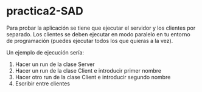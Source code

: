 # practica2-SAD

Para probar la aplicación se tiene que ejecutar el servidor
y los clientes por separado. Los clientes se deben ejecutar en
modo paralelo en tu entorno de programación (puedes ejecutar
todos los que quieras a la vez).

Un ejemplo de ejecución sería:

1) Hacer un run de la clase Server
2) Hacer un run de la clase Client e introducir primer nombre
3) Hacer otro run de la clase Client e introducir segundo nombre
4) Escribir entre clientes
